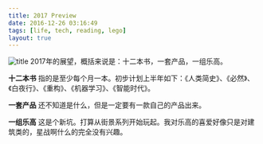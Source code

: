 ```yaml
---
title: 2017 Preview
date: 2016-12-26 03:16:49
tags: [life, tech, reading, lego]
layout: true
---
```

![title](/images/lego.jpg)
2017年的展望，概括来说是：十二本书，一套产品，一组乐高。

<!-- more -->

**十二本书**
指的是至少每个月一本。初步计划上半年如下：《人类简史》、《必然》、《白夜行》、《重构》、《机器学习》、《智能时代》。

**一套产品**
还不知道是什么，但是一定要有一款自己的产品出来。

**一组乐高**
这是个新坑。打算从街景系列开始玩起。我对乐高的喜爱好像只是对建筑类的，星战啊什么的完全没有兴趣。
